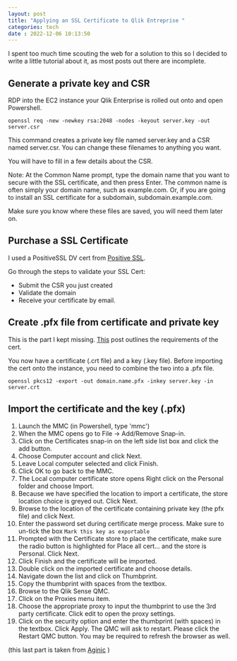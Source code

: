 ```yaml
---
layout: post
title: "Applying an SSL Certificate to Qlik Entreprise " 
categories: tech
date : 2022-12-06 10:13:50
---
```


I spent too much time scouting the web for a solution to this so I decided to write a little tutorial about it, as most posts out there are incomplete. 

## Generate a private key and CSR
RDP into the EC2 instance your Qlik Enterprise is rolled out onto and open Powershell. 

```
openssl req -new -newkey rsa:2048 -nodes -keyout server.key -out server.csr
```

This command creates a private key file named server.key and a CSR named server.csr. You can change these filenames to anything you want.

You will have to fill in a few details about the CSR. 

Note: At the Common Name prompt, type the domain name that you want to secure with the SSL certificate, and then press Enter. The common name is often simply your domain name, such as example.com. Or, if you are going to install an SSL certificate for a subdomain, subdomain.example.com. 

Make sure you know where these files are saved, you will need them later on.

## Purchase a SSL Certificate

I used a PositiveSSL DV cert from [Positive SSL](https://store.positivessl.com).

Go through the steps to validate your SSL Cert:
- Submit the CSR you just created
- Validate the domain 
- Receive your certificate by email. 

## Create .pfx file from certificate and private key

This is the part I kept missing. [This](https://community.qlik.com/t5/Official-Support-Articles/How-to-change-the-certificate-used-by-the-Qlik-Sense-Proxy-to-a/ta-p/1712773) post outlines the requirements of the cert. 

You now have a certificate (.crt file) and a key (.key file). Before importing the cert onto the instance, you need to combine the two into a .pfx file.

```
openssl pkcs12 -export -out domain.name.pfx -inkey server.key -in server.crt
```

## Import the certificate and the key (.pfx)

1. Launch the MMC (in Powershell, type 'mmc')
2. When the MMC opens go to File -> Add/Remove Snap-in. 
3. Click on the Certificates snap-in on the left side list box and click the add button. 
4. Choose Computer account and click Next. 
5. Leave Local computer selected and click Finish. 
6. Click OK to go back to the MMC. 
7. The Local computer certificate store opens Right click on the Personal folder and choose Import.
8. Because we have specified the location to import a certificate, the store location choice is greyed out. Click Next.
9. Browse to the location of the certificate containing private key (the pfx file) and click Next. 
10. Enter the password set during certificate merge process. Make sure to un-tick the box `Mark this key as exportable`
11. Prompted with the Certificate store to place the certificate, make sure the radio button is highlighted for Place all cert... and the store is Personal. Click Next.
12. Click Finish and the certificate will be imported. 
13. Double click on the imported certificate and choose details.
14. Navigate down the list and click on Thumbprint.
15. Copy the thumbprint with spaces from the textbox. 
16. Browse to the Qlik Sense QMC. 
17. Click on the Proxies menu item.
18. Choose the appropriate proxy to input the thumbprint to use the 3rd party certificate. Click edit to open the proxy settings. 
19. Click on the security option and enter the thumbprint (with spaces) in the textbox. Click Apply. The QMC will ask to restart. Please click the Restart QMC button. You may be required to refresh the browser as well.

(this last part is taken from [Aginic](https://support.aginic.com/support/solutions/articles/14000031148-applying-an-ssl-certificate-to-qlik-sense) )




